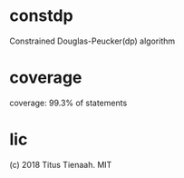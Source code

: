 # constdp
Constrained Douglas-Peucker(dp) algorithm

# coverage 
coverage: 99.3% of statements

# lic 
(c) 2018 Titus Tienaah. MIT
